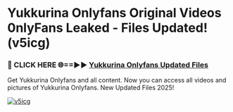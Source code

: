 # Yukkurina Onlyfans Original Videos 0nlyFans Leaked - Files Updated! (v5icg)

<h3>🔴 CLICK HERE 🌐==►► <a href="https://tinyurl.com/ehrbuxhb" rel="nofollow">Yukkurina Onlyfans Updated Files</a></h3>

Get Yukkurina Onlyfans and all content. Now you can access all videos and pictures of Yukkurina Onlyfans. New Updated Files 2025!

[![v5icg](https://i.imgur.com/lVYEuWS.gif)](https://tinyurl.com/ehrbuxhb)
